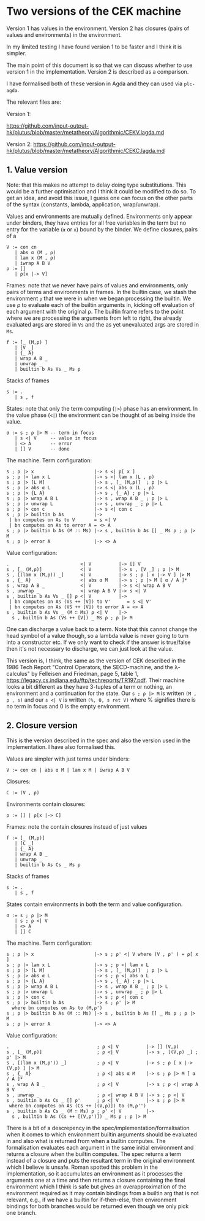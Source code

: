 # Two versions of the CEK machine

Version 1 has values in the environment. Version 2 has closures (pairs
of values and environments) in the environment.

In my limited testing I have found version 1 to be faster and I think
it is simpler.

The main point of this document is so that we can discuss whether to
use version 1 in the implementation. Version 2 is described as a
comparison.

I have formalised both of these version in Agda and they can used via
`plc-agda`.

The relevant files are:

Version 1:

https://github.com/input-output-hk/plutus/blob/master/metatheory/Algorithmic/CEKV.lagda.md

Version 2:
https://github.com/input-output-hk/plutus/blob/master/metatheory/Algorithmic/CEKC.lagda.md

## 1. Value version

Note: that this makes no attempt to delay doing type
substitutions. This would be a further optimisation and I think it
could be modified to do so. To get an idea, and avoid this issue, I
guess one can focus on the other parts of the syntax (constants,
lambda, application, wrap/unwrap).

Values and environments are mutually defined. Environments only appear
under binders, they have entries for all free variables in the term
but no entry for the variable (`α` or `x`) bound by the binder. We define closures, pairs of a

```
V := con cn
   | abs ɑ (M , ⍴)
   | lam x (M , ρ)
   | iwrap A B V
ρ := []
   | ρ[x |-> V]
```

Frames: note that we never have pairs of values and environments, only
pairs of terms and environments in frames. In the builtin case, we
stash the environment `ρ` that we were in when we began processing the
builtin. We use ρ to evaluate each of the builtin arguments in,
kicking off evaluation of each argument with the original ρ. The
builtin frame refers to the point where we are processing the
arguments from left to right, the already evaluated args are stored in
`Vs` and the as yet unevaluated args are stored in `Ms`.

```
f := [_ (M,ρ) ]
   | [V _]
   | {_ A}
   | wrap A B _
   | unwrap _
   | builtin b As Vs _ Ms ρ
```

Stacks of frames
```
s := .
   | s , f
```

States: note that only the term computing (`|>`) phase has an
environment. In the value phase (`<|`) the environment can be thought
of as being inside the value.
```
σ := s ; ρ |> M -- term in focus
   | s <| V     -- value in focus
   | <> A       -- error
   | [] V       -- done
```

The machine. Term configuration:
```
s ; ρ |> x                      |-> s <| ρ[ x ]
s ; ρ |> lam x L                |-> s <| lam x (L , ρ)
s ; ρ |> [L M]                  |-> s , [_ (M,ρ)]  ; ρ |> L
s ; ρ |> abs α L                |-> s <| abs α (L , ρ)
s ; ρ |> {L A}                  |-> s , {_ A} ; ρ |> L
s ; ρ |> wrap A B L             |-> s , wrap A B _ ; ρ |> L
s ; ρ |> unwrap L               |-> s , unwrap _ ; ρ |> L
s ; ρ |> con c                  |-> s <| con c
s ; ρ |> builtin b As           |->
 | bn computes on As to V       = s <| V
 | bn computes on As to error A = <> A
s ; ρ |> builtin b As (M :: Ms) |-> s , builtin b As [] _ Ms ρ ; ρ |> M
s ; ρ |> error A                |-> <> A
```
Value configuration:
```
.                          <| V          |-> [] V
s , [_ (M,ρ)]              <| V          |-> s , [V _] ; ρ |> M
s , [(lam x (M,ρ)) _]      <| V          |-> s ; ρ [ x |-> V ] |> M
s , {_ A}                  <| abs α M    |-> s ; ρ |> M [ α / A ]*
s , wrap A B _             <| V          |-> s <| wrap A B V
s , unwrap _               <| wrap A B V |-> s <| V
s , builtin b As Vs _ [] ρ <| V          |->
 | bn computes on As (Vs ++ [V]) to V'      = s <| V'
 | bn computes on As (VS ++ [V]) to error A = <> A
s , builtin b As Vs _ (M ∷ Ms) ρ <| V    |->
  s , builtin b As (Vs ++ [V]) _ Ms ρ ; ρ |> M
```

One can discharge a value back to a term. Note that this cannot change
the head symbol of a value though, so a lambda value is never going to
turn into a constructor etc. If we only want to check if the answer is
true/false then it's not necessary to discharge, we can just look at
the value.

This version is, I think, the same as the version of CEK described in
the 1986 Tech Report "Control Operators, the SECD-machine, and the
λ-calculus" by Felleisen and Friedman, page 5, table 1,
https://legacy.cs.indiana.edu/ftp/techreports/TR197.pdf. Their machine
looks a bit different as they have 3-tuples of a term or nothing, an
environment and a continuation for the state. Our `s ; ρ |> M` is
written `(M , ρ , s)` and our `s <| V` is written `(%, 0, s ret V)`
where % signifies there is no term in focus and 0 is the empty
environment.

## 2. Closure version

This is the version described in the spec and also the version used in
the implementation. I have also formalised this.

Values are simpler with just terms under binders:
```
V := con cn | abs ɑ M | lam x M | iwrap A B V
```
Closures:
```
C := (V , ρ)
```
Environments contain closures:
```
ρ := [] | ρ[x |-> C]
```
Frames: note the contain closures instead of just values
```
f := [_ (M,ρ)]
   | [C _]
   | {_ A}
   | wrap A B _
   | unwrap _
   | builtin b As Cs _ Ms ρ
```

Stacks of frames
```
s := .
   | s , f
```

States contain environments in both the term and value configuration.
```
σ := s ; ρ |> M
   | s ; ρ <| V
   | <> A
   | [] C
```

The machine. Term configuration:
```
s ; ρ |> x                      |-> s ; ρ' <| V where (V , ρ' ) = ρ[ x ]
s ; ρ |> lam x L                |-> s ; ρ <| lam x L
s ; ρ |> [L M]                  |-> s , [_ (M,ρ)]  ; ρ |> L
s ; ρ |> abs α L                |-> s ; ρ <| abs α L
s ; ρ |> {L A}                  |-> s , {_ A} ; ρ |> L
s ; ρ |> wrap A B L             |-> s , wrap A B _ ; ρ |> L
s ; ρ |> unwrap L               |-> s , unwrap _ ; ρ |> L
s ; ρ |> con c                  |-> s ; ρ <| con c
s ; ρ |> builtin b As           |-> s ; ρ' |> M
  where bn computes on As to (M,ρ')
s ; ρ |> builtin b As (M :: Ms) |-> s , builtin b As [] _ Ms ρ ; ρ |> M
s ; ρ |> error A                |-> <> A
```
Value configuration:
```
.                                ; ρ <| V          |-> [] (V,ρ)
s , [_ (M,ρ)]                    ; ρ <| V          |-> s , [(V,ρ) _] ; ρ' |> M
s , [(lam x (M,ρ')) _]           ; ρ <| V          |-> s ; ρ [ x |-> (V,ρ) ] |> M
s , {_ A}                        ; ρ <| abs α M    |-> s ; ρ |> M [ α / A ]*
s , wrap A B _                   ; ρ <| V          |-> s ; ρ <| wrap A B V
s , unwrap _                     ; ρ <| wrap A B V |-> s ; ρ <| V
s , builtin b As Cs _ [] ρ'      ; ρ <| V          |-> s ; ρ |> M
 where bn computes on As (Cs ++ [(V,ρ)]) to (M,ρ'')
s , builtin b As Cs _ (M ∷ Ms) ρ ; ρ' <| V         |->
  s , builtin b As (Cs ++ [(V,ρ')]) _ Ms ρ ; ρ |> M
```

There is a bit of a descrepency in the
spec/implementation/formalisation when it comes to which environment
builtin arguments should be evaluated in and also what is returned
from when a builtin computes. The formalisation evaluates each
argument in the same initial environment and returns a closure when
the builtin computes. The spec returns a term instead of a closure and
puts the resultant term in the original environment which I believe is
unsafe. Roman spotted this problem in the implementation, so it
accumulates an environment as it processes the arguments one at a time
and then returns a closure containing the final environment which I
think is safe but gives an overapproximation of the environment
required as it may contain bindings from a builtin arg that is not
relevant, e.g., if we have a builtin for if-then-else, then
environment bindings for both branches would be returned even though
we only pick one branch.